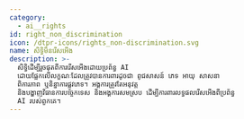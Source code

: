 ```yaml
---
category:
  - ai__rights
id: right_non_discrimination
icon: /dtpr-icons/rights_non-discrimination.svg
name: សិទ្ធិមិនរើសអើង
description: >-
  សិទ្ធិ​ដើម្បី​រួច​ផុត​ពី​ការ​រើសអើង​ដោយ​ប្រព័ន្ធ AI
  ដោយ​ផ្អែក​លើ​លក្ខណៈ​ដែល​ត្រូវ​បាន​ការពារ​ដូច​ជា ពូជសាសន៍ ភេទ អាយុ សាសនា
  ពិការភាព ឬ​និន្នាការ​ផ្លូវ​ភេទ។ អង្គការត្រូវតែអនុវត្ត
  និងបង្ហាញវិធានការបច្ចេកទេស និងអង្គការសមស្រប ដើម្បីការពារលទ្ធផលរើសអើងពីប្រព័ន្ធ
  AI របស់ពួកគេ។
---
```



